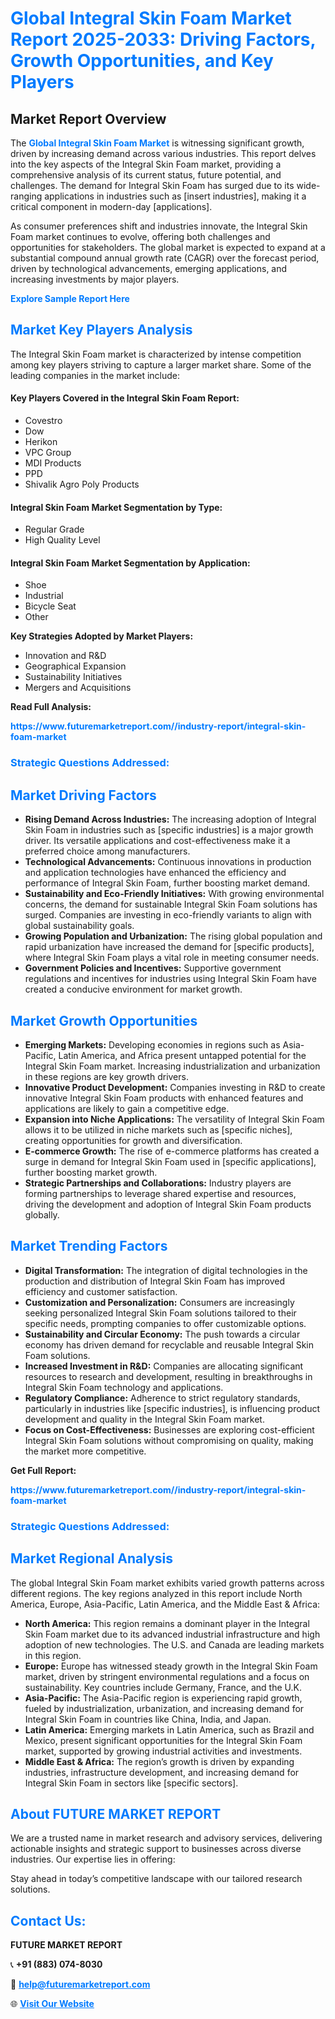 <h1 style="color: #007BFF;">Global Integral Skin Foam Market Report 2025-2033: Driving Factors, Growth Opportunities, and Key Players</h1>

<section id="overview">
<h2>Market Report Overview</h2>
<p>The <a href="https://www.futuremarketreport.com//industry-report/integral-skin-foam-market" style="color: #007BFF; text-decoration: none;"><strong>Global Integral Skin Foam Market</strong></a> is witnessing significant growth, driven by increasing demand across various industries. This report delves into the key aspects of the Integral Skin Foam market, providing a comprehensive analysis of its current status, future potential, and challenges. The demand for Integral Skin Foam has surged due to its wide-ranging applications in industries such as [insert industries], making it a critical component in modern-day [applications].</p>
<p>As consumer preferences shift and industries innovate, the Integral Skin Foam market continues to evolve, offering both challenges and opportunities for stakeholders. The global market is expected to expand at a substantial compound annual growth rate (CAGR) over the forecast period, driven by technological advancements, emerging applications, and increasing investments by major players.</p>
</section>

<section id="overview">
<p><a href="https://www.futuremarketreport.com//request-sample/reportId=89566" style="color: #007BFF; text-decoration: none;"><strong>Explore Sample Report Here</strong></a></p>
</section>

<section id="key-players">
<h2 style="color: #007BFF;">Market Key Players Analysis</h2>
<p>The Integral Skin Foam market is characterized by intense competition among key players striving to capture a larger market share. Some of the leading companies in the market include:</p>
<h4>Key Players Covered in the Integral Skin Foam Report:</h4>
<ul><li>Covestro</li><li>Dow</li><li>Herikon</li><li>VPC Group</li><li>MDI Products</li><li>PPD</li><li>Shivalik Agro Poly Products</li></ul>
<h4>Integral Skin Foam Market Segmentation by Type:</h4>
<ul><li>Regular Grade</li><li>High Quality Level</li></ul>

<h4>Integral Skin Foam Market Segmentation by Application:</h4>
<ul><li>Shoe</li><li>Industrial</li><li>Bicycle Seat</li><li>Other</li></ul>
<p><strong>Key Strategies Adopted by Market Players:</strong></p>
<ul>
<li>Innovation and R&D</li>
<li>Geographical Expansion</li>
<li>Sustainability Initiatives</li>
<li>Mergers and Acquisitions</li>
</ul>
</section>

<section>
<p><strong>Read Full Analysis: </strong></p><a href="https://www.futuremarketreport.com//industry-report/integral-skin-foam-market" style="color: #007BFF; text-decoration: none;"><strong>https://www.futuremarketreport.com//industry-report/integral-skin-foam-market</strong></a>
<h3 style="color: #007BFF;">Strategic Questions Addressed:</h3>
</section>

<section id="driving-factors">
<h2 style="color: #007BFF;">Market Driving Factors</h2>
<ul>
<li><strong>Rising Demand Across Industries:</strong> The increasing adoption of Integral Skin Foam in industries such as [specific industries] is a major growth driver. Its versatile applications and cost-effectiveness make it a preferred choice among manufacturers.</li>
<li><strong>Technological Advancements:</strong> Continuous innovations in production and application technologies have enhanced the efficiency and performance of Integral Skin Foam, further boosting market demand.</li>
<li><strong>Sustainability and Eco-Friendly Initiatives:</strong> With growing environmental concerns, the demand for sustainable Integral Skin Foam solutions has surged. Companies are investing in eco-friendly variants to align with global sustainability goals.</li>
<li><strong>Growing Population and Urbanization:</strong> The rising global population and rapid urbanization have increased the demand for [specific products], where Integral Skin Foam plays a vital role in meeting consumer needs.</li>
<li><strong>Government Policies and Incentives:</strong> Supportive government regulations and incentives for industries using Integral Skin Foam have created a conducive environment for market growth.</li>
</ul>
</section>

<section id="growth-opportunities">
<h2 style="color: #007BFF;">Market Growth Opportunities</h2>
<ul>
<li><strong>Emerging Markets:</strong> Developing economies in regions such as Asia-Pacific, Latin America, and Africa present untapped potential for the Integral Skin Foam market. Increasing industrialization and urbanization in these regions are key growth drivers.</li>
<li><strong>Innovative Product Development:</strong> Companies investing in R&D to create innovative Integral Skin Foam products with enhanced features and applications are likely to gain a competitive edge.</li>
<li><strong>Expansion into Niche Applications:</strong> The versatility of Integral Skin Foam allows it to be utilized in niche markets such as [specific niches], creating opportunities for growth and diversification.</li>
<li><strong>E-commerce Growth:</strong> The rise of e-commerce platforms has created a surge in demand for Integral Skin Foam used in [specific applications], further boosting market growth.</li>
<li><strong>Strategic Partnerships and Collaborations:</strong> Industry players are forming partnerships to leverage shared expertise and resources, driving the development and adoption of Integral Skin Foam products globally.</li>
</ul>
</section>

<section id="trending-factors">
<h2 style="color: #007BFF;">Market Trending Factors</h2>
<ul>
<li><strong>Digital Transformation:</strong> The integration of digital technologies in the production and distribution of Integral Skin Foam has improved efficiency and customer satisfaction.</li>
<li><strong>Customization and Personalization:</strong> Consumers are increasingly seeking personalized Integral Skin Foam solutions tailored to their specific needs, prompting companies to offer customizable options.</li>
<li><strong>Sustainability and Circular Economy:</strong> The push towards a circular economy has driven demand for recyclable and reusable Integral Skin Foam solutions.</li>
<li><strong>Increased Investment in R&D:</strong> Companies are allocating significant resources to research and development, resulting in breakthroughs in Integral Skin Foam technology and applications.</li>
<li><strong>Regulatory Compliance:</strong> Adherence to strict regulatory standards, particularly in industries like [specific industries], is influencing product development and quality in the Integral Skin Foam market.</li>
<li><strong>Focus on Cost-Effectiveness:</strong> Businesses are exploring cost-efficient Integral Skin Foam solutions without compromising on quality, making the market more competitive.</li>
</ul>
</section>

<section>
<p><strong>Get Full Report: </strong></p><a href="https://www.futuremarketreport.com//industry-report/integral-skin-foam-market" style="color: #007BFF; text-decoration: none;"><strong>https://www.futuremarketreport.com//industry-report/integral-skin-foam-market</strong></a>
<h3 style="color: #007BFF;">Strategic Questions Addressed:</h3>
</section>


<section id="regional-analysis">
<h2 style="color: #007BFF;">Market Regional Analysis</h2>
<p>The global Integral Skin Foam market exhibits varied growth patterns across different regions. The key regions analyzed in this report include North America, Europe, Asia-Pacific, Latin America, and the Middle East & Africa:</p>
<ul>
<li><strong>North America:</strong> This region remains a dominant player in the Integral Skin Foam market due to its advanced industrial infrastructure and high adoption of new technologies. The U.S. and Canada are leading markets in this region.</li>
<li><strong>Europe:</strong> Europe has witnessed steady growth in the Integral Skin Foam market, driven by stringent environmental regulations and a focus on sustainability. Key countries include Germany, France, and the U.K.</li>
<li><strong>Asia-Pacific:</strong> The Asia-Pacific region is experiencing rapid growth, fueled by industrialization, urbanization, and increasing demand for Integral Skin Foam in countries like China, India, and Japan.</li>
<li><strong>Latin America:</strong> Emerging markets in Latin America, such as Brazil and Mexico, present significant opportunities for the Integral Skin Foam market, supported by growing industrial activities and investments.</li>
<li><strong>Middle East & Africa:</strong> The region’s growth is driven by expanding industries, infrastructure development, and increasing demand for Integral Skin Foam in sectors like [specific sectors].</li>
</ul>
</section>

<footer>
<h2 style="color: #007BFF;">About FUTURE MARKET REPORT</h2>
<p>We are a trusted name in market research and advisory services, delivering actionable insights and strategic support to businesses across diverse industries. Our expertise lies in offering:</p>

<p>Stay ahead in today’s competitive landscape with our tailored research solutions.</p>

<h2 style="color: #007BFF;">Contact Us:</h2>
<p><strong>FUTURE MARKET REPORT</strong></p>
<p>📞 <strong>+91 (883) 074-8030</strong></p>
<p>📧 <strong><a href="mailto:help@futuremarketreport.com" style="color: #007BFF;">help@futuremarketreport.com</a></strong></p>
<p>🌐 <strong><a href="https://www.futuremarketreport.com/" style="color: #007BFF;">Visit Our Website</a></strong></p>
</footer>